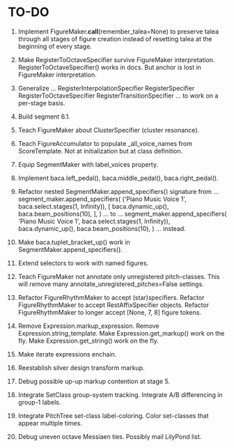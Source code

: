 TO-DO
=====

1.  Implement FigureMaker.__call__(remember_talea=None) to preserve talea
    through all stages of figure creation instead of resetting talea at the
    beginning of every stage.

2.  Make RegisterToOctaveSpecifier survive FigureMaker interpretation.
    RegisterToOctaveSpecifier() works in docs.
    But anchor is lost in FigureMaker interpretation.

3.  Generalize ...
        RegisterInterpolationSpecifier
        RegisterSpecifier
        RegisterToOctaveSpecifier
        RegisterTransitionSpecifier
    ... to work on a per-stage basis.

4.  Build segment 6.1.

5.  Teach FigureMaker about ClusterSpecifier (cluster resonance).

6.  Teach FigureAccumulator to populate _all_voice_names from ScoreTemplate.
    Not at initialization but at class definition.

7.  Equip SegmentMaker with label_voices property.

8.  Implement baca.left_pedal(), baca.middle_pedal(), baca.right_pedal().

9.  Refactor nested SegmentMaker.append_specifiers() signature from ...
        segment_maker.append_specifiers(
            ('Piano Music Voice 1', baca.select.stages(1, Infinity)),
            [
                baca.dynamic_up(),
                baca.beam_positions(10),
                ],
            )
    ... to ...
        segment_maker.append_specifiers(
            'Piano Music Voice 1',
            baca.select.stages(1, Infinity)),
            baca.dynamic_up(),
            baca.beam_positions(10),
            )
    ... instead.

10. Make baca.tuplet_bracket_up() work in SegmentMaker.append_specifiers().

11. Extend selectors to work with named figures.

12. Teach FigureMaker not annotate only unregistered pitch-classes.
    This will remove many annotate_unregistered_pitches=False settings.

13. Refactor FigureRhythmMaker to accept (star)specifiers.
    Refactor FigureRhythmMaker to accept RestAffixSpecifier objects.
    Refactor FigureRhythmMaker to longer accept [None, 7, 8] figure tokens.

14. Remove Expression.markup_expression.
    Remove Expression.string_template.
    Make Expression.get_markup() work on the fly.
    Make Expression.get_string() work on the fly.

15. Make iterate expressions enchain.

16. Reestablish silver design transform markup.

17. Debug possible up-up markup contention at stage 5.

18. Integrate SetClass group-system tracking.
    Integrate A/B differencing in group-1 labels.

19. Integrate PitchTree set-class label-coloring.
    Color set-classes that appear multiple times.

20. Debug uneven octave Messiaen ties. Possibly mail LilyPond list.
